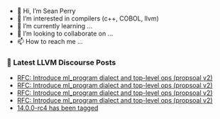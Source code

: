 - 👋 Hi, I’m Sean Perry
- 👀 I’m interested in compilers (c++, COBOL, llvm)
- 🌱 I’m currently learning ...
- 💞️ I’m looking to collaborate on ...
- 📫 How to reach me ...

<!---
s66perry/s66perry is a ✨ special ✨ repository because its `README.md` (this file) appears on your GitHub profile.
You can click the Preview link to take a look at your changes.
--->
### 📕 Latest LLVM Discourse Posts

<!-- DISCOURSE-LLVM:START -->
- [RFC: Introduce ml_program dialect and top-level ops &lpar;propsoal v2&rpar;](https://discourse.llvm.org/t/rfc-introduce-ml-program-dialect-and-top-level-ops-propsoal-v2/60907/21)
- [RFC: Introduce ml_program dialect and top-level ops &lpar;propsoal v2&rpar;](https://discourse.llvm.org/t/rfc-introduce-ml-program-dialect-and-top-level-ops-propsoal-v2/60907/20)
- [RFC: Introduce ml_program dialect and top-level ops &lpar;propsoal v2&rpar;](https://discourse.llvm.org/t/rfc-introduce-ml-program-dialect-and-top-level-ops-propsoal-v2/60907/19)
- [RFC: Introduce ml_program dialect and top-level ops &lpar;propsoal v2&rpar;](https://discourse.llvm.org/t/rfc-introduce-ml-program-dialect-and-top-level-ops-propsoal-v2/60907/18)
- [14.0.0-rc4 has been tagged](https://discourse.llvm.org/t/14-0-0-rc4-has-been-tagged/60897/13)
<!-- DISCOURSE-LLVM:END -->
